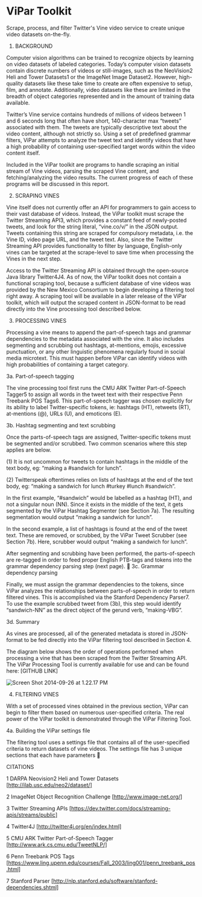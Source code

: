 ViPar Toolkit
=====

Scrape, process, and filter Twitter's Vine video service to create unique video datasets on-the-fly.

1. BACKGROUND
 
Computer vision algorithms can be trained to recognize objects by learning on video datasets of labeled categories.  Today’s computer vision datasets contain discrete numbers of videos or still-images, such as the NeoVision2 Heli and Tower Datasets1 or the ImageNet Image Dataset2.  However, high-quality datasets like these take time to create are often expensive to setup, film, and annotate.  Additionally, video datasets like these are limited in the breadth of object categories represented and in the amount of training data available.
 
Twitter’s Vine service contains hundreds of millions of videos between 1 and 6 seconds long that often have short, 140-character max “tweets” associated with them.  The tweets are typically descriptive text about the video content, although not strictly so.  Using a set of predefined grammar filters, ViPar attempts to analyze the tweet text and identify videos that have a high probability of containing user-specified target words within the video content itself.

Included in the ViPar toolkit are programs to handle scraping an initial stream of Vine videos, parsing the scraped Vine content, and fetching/analyzing the video results.  The current progress of each of these programs will be discussed in this report.

2. SCRAPING VINES

Vine itself does not currently offer an API for programmers to gain access to their vast database of videos.  Instead, the ViPar toolkit must scrape the Twitter Streaming API3, which provides a constant feed of newly-posted tweets, and look for the string literal, “vine.co/v/” in the JSON output.  Tweets containing this string are scraped for compulsory metadata, i.e. the Vine ID, video page URL, and the tweet text.  Also, since the Twitter Streaming API provides functionality to filter by language, English-only vines can be targeted at the scrape-level to save time when processing the Vines in the next step.

Access to the Twitter Streaming API is obtained through the open-source Java library Twitter4J4. As of now, the ViPar toolkit does not contain a functional scraping tool, because a sufficient database of vine videos was provided by the New Mexico Consortium to begin developing a filtering tool right away.  A scraping tool will be available in a later release of the ViPar toolkit, which will output the scraped content in JSON-format to be read directly into the Vine processing tool described below.


3. PROCESSING VINES

Processing a vine means to append the part-of-speech tags and grammar dependencies to the metadata associated with the vine.  It also includes segmenting and scrubbing out hashtags, at-mentions, emojis, excessive punctuation, or any other linguistic phenomena regularly found in social media microtext.  This must happen before ViPar can identify videos with high probabilities of containing a target category.

3a. Part-of-speech tagging

The vine processing tool first runs the CMU ARK Twitter Part-of-Speech Tagger5 to assign all words in the tweet text with their respective Penn Treebank POS Tags6.  This part-of-speech tagger was chosen explicitly for its ability to label Twitter-specific tokens, ie: hashtags (HT), retweets (RT), at-mentions (@), URLs (U), and emoticons (E).  

3b. Hashtag segmenting and text scrubbing

Once the parts-of-speech tags are assigned, Twitter-specific tokens must be segmented and/or scrubbed.  Two common scenarios where this step applies are below.

(1) It is not uncommon for tweets to contain hashtags in the middle of the text body, eg: “making a #sandwich for lunch”.

(2) Twitterspeak oftentimes relies on lists of hashtags at the end of the text body, eg: “making a sandwich for lunch #turkey  #lunch #sandwich”.

In the first example, “#sandwich” would be labelled as a hashtag (HT), and not a singular noun (NN). Since it exists in the middle of the text, it gets segmented by the ViPar Hashtag Segmenter (see Section 7a).  The resulting segmentation would output “making a sandwich for lunch”.

In the second example, a list of hashtags is found at the end of the tweet text.  These are removed, or scrubbed, by the ViPar Tweet Scrubber (see Section 7b).  Here, scrubber would output “making a sandwich for lunch”.

After segmenting and scrubbing have been performed, the parts-of-speech are re-tagged in order to feed proper English PTB-tags and tokens into the grammar dependency parsing step (next page).

3c. Grammar dependency parsing

Finally, we must assign the grammar dependencies to the tokens, since ViPar analyzes the relationships between parts-of-speech in order to return filtered vines. This is accomplished via the Stanford Dependency Parser7.  To use the example scrubbed tweet from (3b), this step would identify “sandwich-NN” as the direct object of the gerund verb, “making-VBG”.  

3d. Summary

As vines are processed, all of the generated metadata is stored in JSON-format to be fed directly into the ViPar filtering tool described in Section 4. 

The diagram below shows the order of operations performed when processing a vine that has been scraped from the Twitter Streaming API. The ViPar Processing Tool is currently available for use and can be found here:  [GITHUB LINK]

<img src='http://static.dyp.im/L0V9bLKgFp/5de76317296c44442c62c32d8cd94fec.png' alt='Screen Shot 2014-09-26 at 1.22.17 PM' title='Screen Shot 2014-09-26 at 1.22.17 PM' />


4. FILTERING VINES

With a set of processed vines obtained in the previous section, ViPar can begin to filter them based on numerous user-specified criteria.  The real power of the ViPar toolkit is demonstrated through the ViPar Filtering Tool. 

4a. Building the ViPar settings file

The filtering tool uses a settings file that contains all of the user-specified criteria to return datasets of vine videos.  The settings file has 3 unique sections that each have parameters 


CITATIONS

1  DARPA Neovision2 Heli and Tower Datasets [http://ilab.usc.edu/neo2/dataset/]

2 ImageNet Object Recognition Challenge [http://www.image-net.org/]

3 Twitter Streaming APIs [https://dev.twitter.com/docs/streaming-apis/streams/public]

4 Twitter4J [http://twitter4j.org/en/index.html]

5 CMU ARK Twitter Part-of-Speech Tagger [http://www.ark.cs.cmu.edu/TweetNLP/]

6 Penn Treebank POS Tags [https://www.ling.upenn.edu/courses/Fall_2003/ling001/penn_treebank_pos.html]

7 Stanford Parser [http://nlp.stanford.edu/software/stanford-dependencies.shtml]
